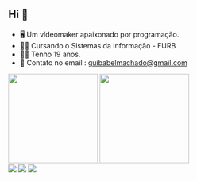 ## Hi  👋

- 🖥 Um vídeomaker apaixonado por programação.
- 👨‍🎓 Cursando o Sistemas da Informação - FURB
- 👨‍💻 Tenho 19 anos.
- 💬 Contato no email : guibabelmachado@gmail.com


<div>
  <a href="https://github.com/guilhermebabel1">
  <img height="180em" src="https://github-readme-stats.vercel.app/api?username=guilhermebabel1&show_icons=true&theme=dark&include_all_commits=true&count_private=true"/>
  <img height="180em" src="https://github-readme-stats.vercel.app/api/top-langs/?username=guilhermebabel1&layout=compact&langs_count=7&theme=dark" /> 
    
  <div>
                           
                          
<div> 
 <a href="https://www.instagram.com/guilhermebabel_/" target="_blank"><img src="https://img.shields.io/badge/-Instagram-%23E4405F?style=for-the-badge&logo=instagram&logoColor=white" target="_blank"></a>
 <a href="https://www.discord.gg/babelxrz/" target="_blank"><img src="https://img.shields.io/badge/Discord-7289DA?style=for-the-badge&logo=discord&logoColor=white" target="_blank"></a> 
 <a href = "mailto:guibabelmachado@gmail.com"><img src="https://img.shields.io/badge/-Gmail-%23333?style=for-the-badge&logo=gmail&logoColor=white" target="_blank"></a>
 <div> 
